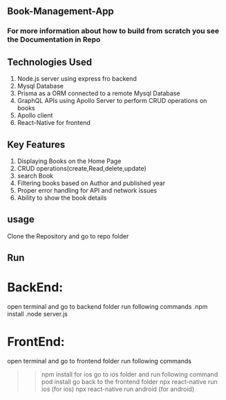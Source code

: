 ## Book-Management-App
### For more information about how to build from scratch you see the Documentation in Repo
## Technologies Used

1. Node.js server using express fro backend
2. Mysql Database
3. Prisma as a ORM connected to a remote Mysql Database
4. GraphQL APIs using Apollo Server to perform CRUD operations on books
5. Apollo client
6. React-Native for frontend

## Key Features

1. Displaying Books on the Home Page
2. CRUD operations(create,Read,delete,update)
3. search Book
4. Filtering books based on Author and published year
5. Proper error handling for API and network issues
6. Ability to show the book details

## usage 
Clone the Repository and go to repo folder

## Run
# BackEnd:
   open terminal and go to backend folder run following commands
   .npm install
   .node server.js
# FrontEnd:
  open terminal and go to frontend folder run following commands
   >>npm install
  for ios go to ios folder and run following command
   >>pod install
  go back to the frontend folder
   >>npx react-native run ios (for ios)
   >>npx react-native run android (for android)


   
